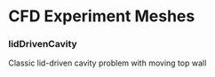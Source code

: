 # CFD Experiment Meshes

### lidDrivenCavity
Classic lid-driven cavity problem with moving top wall

